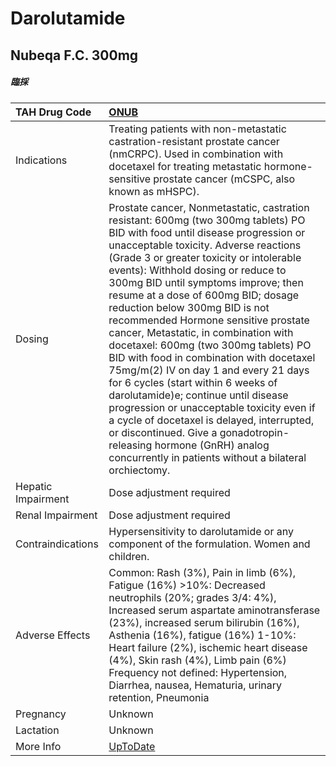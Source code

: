 # Darolutamide

## Nubeqa F.C. 300mg

##### 臨採

| TAH Drug Code      | [ONUB](https://www.tahsda.org.tw/drugs/hissearch.php?drug_code=ONUB)                                                                                                                                                                                                                                                                                                                                                                                                                                                                                                                                                                                                                                                                                                                                                                                                                     |
|:-------------------|:-----------------------------------------------------------------------------------------------------------------------------------------------------------------------------------------------------------------------------------------------------------------------------------------------------------------------------------------------------------------------------------------------------------------------------------------------------------------------------------------------------------------------------------------------------------------------------------------------------------------------------------------------------------------------------------------------------------------------------------------------------------------------------------------------------------------------------------------------------------------------------------------|
| Indications        | Treating patients with non-metastatic castration-resistant prostate cancer (nmCRPC). Used in combination with docetaxel for treating metastatic hormone-sensitive prostate cancer (mCSPC, also known as mHSPC).                                                                                                                                                                                                                                                                                                                                                                                                                                                                                                                                                                                                                                                                          |
| Dosing             | Prostate cancer, Nonmetastatic, castration resistant: 600mg (two 300mg tablets) PO BID with food until disease progression or unacceptable toxicity. Adverse reactions (Grade 3 or greater toxicity or intolerable events): Withhold dosing or reduce to 300mg BID until symptoms improve; then resume at a dose of 600mg BID; dosage reduction below 300mg BID is not recommended Hormone sensitive prostate cancer, Metastatic, in combination with docetaxel: 600mg (two 300mg tablets) PO BID with food in combination with docetaxel 75mg/m(2) IV on day 1 and every 21 days for 6 cycles (start within 6 weeks of darolutamide)e; continue until disease progression or unacceptable toxicity even if a cycle of docetaxel is delayed, interrupted, or discontinued. Give a gonadotropin-releasing hormone (GnRH) analog concurrently in patients without a bilateral orchiectomy. |
| Hepatic Impairment | Dose adjustment required                                                                                                                                                                                                                                                                                                                                                                                                                                                                                                                                                                                                                                                                                                                                                                                                                                                                 |
| Renal Impairment   | Dose adjustment required                                                                                                                                                                                                                                                                                                                                                                                                                                                                                                                                                                                                                                                                                                                                                                                                                                                                 |
| Contraindications  | Hypersensitivity to darolutamide or any component of the formulation. Women and children.                                                                                                                                                                                                                                                                                                                                                                                                                                                                                                                                                                                                                                                                                                                                                                                                |
| Adverse Effects    | Common: Rash (3%), Pain in limb (6%), Fatigue (16%) >10%: Decreased neutrophils (20%; grades 3/4: 4%), Increased serum aspartate aminotransferase (23%), increased serum bilirubin (16%), Asthenia (16%), fatigue (16%) 1-10%: Heart failure (2%), ischemic heart disease (4%), Skin rash (4%), Limb pain (6%) Frequency not defined: Hypertension, Diarrhea, nausea, Hematuria, urinary retention, Pneumonia                                                                                                                                                                                                                                                                                                                                                                                                                                                                            |
| Pregnancy          | Unknown                                                                                                                                                                                                                                                                                                                                                                                                                                                                                                                                                                                                                                                                                                                                                                                                                                                                                  |
| Lactation          | Unknown                                                                                                                                                                                                                                                                                                                                                                                                                                                                                                                                                                                                                                                                                                                                                                                                                                                                                  |
| More Info          | [UpToDate](https://www.uptodate.com/contents/darolutamide-drug-information)                                                                                                                                                                                                                                                                                                                                                                                                                                                                                                                                                                                                                                                                                                                                                                                                              |

